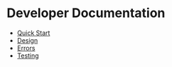 # Developer Documentation

- [Quick Start](development-quickstart.md)
- [Design](design.md)
- [Errors](errors.md)
- [Testing](testing.md)